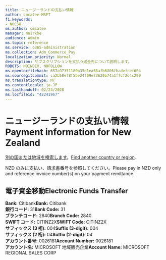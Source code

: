```yaml
---
title: ニュージーランドの支払い情報
author: cmcatee-MSFT
f1.keywords:
- NOCSH
ms.author: cmcatee
manager: mnirkhe
audience: Admin
ms.topic: reference
ms.service: o365-administration
ms.collection: Adm_Commerce_Pay
localization_priority: Normal
description: サブスクリプションを支払う送金先について説明します。
ROBOTS: NOINDEX, NOFOLLOW
ms.openlocfilehash: 657a97351180b35d1ea58afb6806fbadefcef604
ms.sourcegitcommit: ca2b58ef8f5be24f09e73620b74a1ffcf2d4c290
ms.translationtype: MT
ms.contentlocale: ja-JP
ms.lasthandoff: 02/24/2020
ms.locfileid: "42241967"
---
```

# <a name="payment-information-for-new-zealand"></a><span data-ttu-id="b92ff-103">ニュージーランドの支払い情報</span><span class="sxs-lookup"><span data-stu-id="b92ff-103">Payment information for New Zealand</span></span>

<span data-ttu-id="b92ff-104">[別の国または地域を検索します](../billing-and-payments/pay-for-your-subscription.md)。</span><span class="sxs-lookup"><span data-stu-id="b92ff-104">[Find another country or region](../billing-and-payments/pay-for-your-subscription.md).</span></span>

<span data-ttu-id="b92ff-105">NZD のみに支払い、請求書番号を参照してください。</span><span class="sxs-lookup"><span data-stu-id="b92ff-105">Please pay in NZD only and reference invoice number(s) on your payment remittance.</span></span>

## <a name="electronic-funds-transfer"></a><span data-ttu-id="b92ff-106">電子資金移動</span><span class="sxs-lookup"><span data-stu-id="b92ff-106">Electronic Funds Transfer</span></span>

<span data-ttu-id="b92ff-107">**Bank:** Citibank</span><span class="sxs-lookup"><span data-stu-id="b92ff-107">**Bank:** Citibank</span></span>  
<span data-ttu-id="b92ff-108">**銀行コード:** 31</span><span class="sxs-lookup"><span data-stu-id="b92ff-108">**Bank Code:** 31</span></span>  
<span data-ttu-id="b92ff-109">**ブランチコード:** 2840</span><span class="sxs-lookup"><span data-stu-id="b92ff-109">**Branch Code:** 2840</span></span>  
<span data-ttu-id="b92ff-110">**SWIFT コード:** CITINZ2X</span><span class="sxs-lookup"><span data-stu-id="b92ff-110">**SWIFT Code:** CITINZ2X</span></span>  
<span data-ttu-id="b92ff-111">**サフィックス (3 桁):** 004</span><span class="sxs-lookup"><span data-stu-id="b92ff-111">**Suffix (3-digit):** 004</span></span>    
<span data-ttu-id="b92ff-112">**サフィックス (2 桁):** 04</span><span class="sxs-lookup"><span data-stu-id="b92ff-112">**Suffix (2-digit):** 04</span></span>  
<span data-ttu-id="b92ff-113">**アカウント番号:** 0026181</span><span class="sxs-lookup"><span data-stu-id="b92ff-113">**Account Number:** 0026181</span></span>  
<span data-ttu-id="b92ff-114">**アカウント名:** MICROSOFT 地域販売企業</span><span class="sxs-lookup"><span data-stu-id="b92ff-114">**Account Name:** MICROSOFT REGIONAL SALES CORP</span></span>  